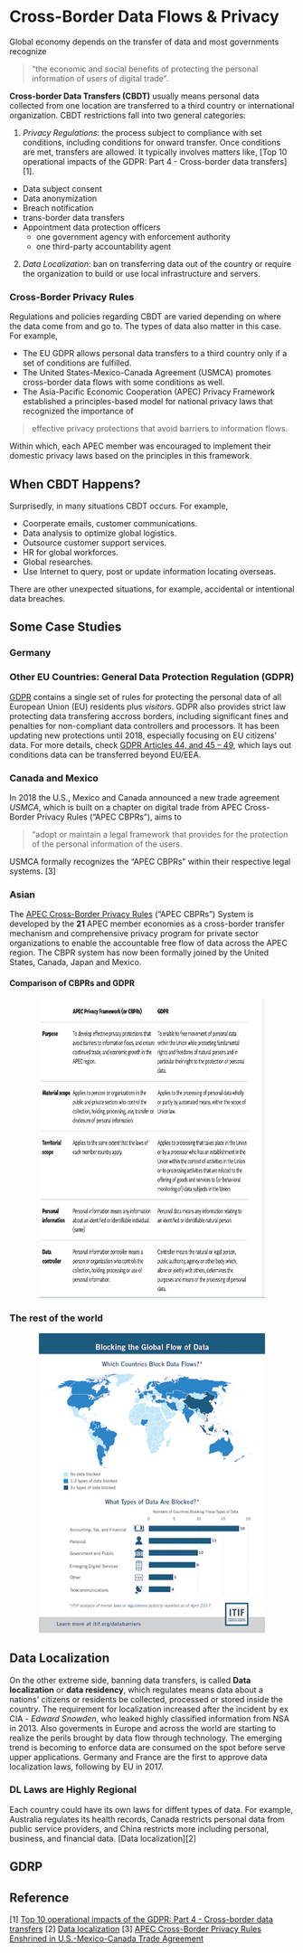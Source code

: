 # Cross-Border Data Flows & Privacy

Global economy depends on the transfer of data and most governments recognize

> “the economic and social benefits of protecting the personal information of users of digital trade”.

**Cross-border Data Transfers (CBDT)** usually means personal data collected from one location are transferred to a third country or international organization. CBDT restrictions fall into two general categories:

1. *Privacy Regulations*: the process subject to compliance with set conditions, including conditions for onward transfer. Once conditions are met, transfers are allowed. It typically involves matters like, [Top 10 operational impacts of the GDPR: Part 4 - Cross-border data transfers][1].

* Data subject consent
* Data anonymization
* Breach notification
* trans-border data transfers
* Appointment data protection officers
  * one government agency with enforcement authority
  * one third-party accountability agent

2. *Data Localization*: ban on transferring data out of the country or require the organization to build or use local infrastructure and servers.

### Cross-Border Privacy Rules

Regulations and policies regarding CBDT are varied depending on where the data come from and go to. The types of data also matter in this case. For example,

* The EU GDPR allows personal data transfers to a third country only if a set of conditions are fulfilled.
* The United States-Mexico-Canada Agreement (USMCA) promotes cross-border data flows with some conditions as well.
* The Asia-Pacific Economic Cooperation (APEC) Privacy Framework established a principles-based model for national privacy laws that recognized the importance of 

> effective privacy protections that avoid barriers to information flows.

Within which, each APEC member was encouraged to implement their domestic privacy laws based on the principles in this framework.

## When CBDT Happens?

Surprisedly, in many situations CBDT occurs. For example,

* Coorperate emails, customer communications.
* Data analysis to optimize global logistics.
* Outsource customer support services.
* HR for global workforces.
* Global researches.
* Use Internet to query, post or update information locating overseas.

There are other unexpected situations, for example, accidental or intentional data breaches.

## Some Case Studies

### Germany


### Other EU Countries: General Data Protection Regulation (GDPR)

[GDPR](https://gdpr-info.eu) contains a single set of rules for protecting the personal data of all European Union (EU) residents plus *visitors*. GDPR also provides strict law protecting data transfering accross borders, including significant fines and penalties for non-compliant data controllers and processors. It has been updating new protections until 2018, especially focusing on EU citizens’ data. For more details, check [GDPR Articles 44, and 45 – 49](https://gdpr-info.eu/art-44-gdpr), which lays out conditions data can be transferred beyond EU/EEA.

### Canada and Mexico

In 2018 the U.S., Mexico and Canada announced a new trade agreement *USMCA*, which is built on a chapter on digital trade from APEC Cross-Border Privacy Rules (“APEC CBPRs”), aims to

> “adopt or maintain a legal framework that provides for the protection of the personal information of the users.

USMCA formally recognizes the “APEC CBPRs” within their respective legal systems. [3]

### Asian
The [APEC Cross-Border Privacy Rules](http://cbprs.org) (“APEC CBPRs”) System is developed by the **21** APEC member economies as a cross-border transfer mechanism and comprehensive privacy program for private sector organizations  to enable the accountable free flow of data across the APEC region. The CBPR system has now been formally joined by the United States, Canada, Japan and Mexico.

#### Comparison of CBPRs and GDPR
<p align="center">
<img src="comparision.png" alt="CBPRs vs GDPR" style="width:400px;height:530px;"/>
</p>

### The rest of the world
<p align="center">
<img src="2017-block-global-data-flow-960.jpg" alt="CBDT of the world" style="width:400px;height:530px;"/>
</p>

## Data Localization
On the other extreme side, banning data transfers, is called **Data localization** or **data residency**, which regulates means data about a nations' citizens or residents be collected, processed or stored inside the country. The requirement for localization increased after the incident by ex CIA - *Edward Snowden*, who leaked highly classified information from NSA in 2013. Also goverments in Europe and across the world are starting to realize the perils brought by data flow through technology. The emerging trend is becoming to enforce data are consumed on the spot before serve upper applications. Germany and France are the first to approve data localization laws, following by EU in 2017.

### DL Laws are Highly Regional
Each country could have its own laws for diffent types of data. For example, Australia regulates its health records, Canada restricts personal data from public service providers, and China restricts more including personal, business, and financial data. [Data localization][2]

## GDRP 


## Reference
[1] [Top 10 operational impacts of the GDPR: Part 4 - Cross-border data transfers](https://iapp.org/news/a/top-10-operational-impacts-of-the-gdpr-part-4-cross-border-data-transfers/)
[2] [Data localization](https://en.wikipedia.org/wiki/Data_localization)
[3] [APEC Cross-Border Privacy Rules Enshrined in U.S.-Mexico-Canada Trade Agreement](https://www.huntonprivacyblog.com/2018/10/03/apec-cross-border-privacy-rules-enshrined-u-s-mexico-canada-trade-agreement)
